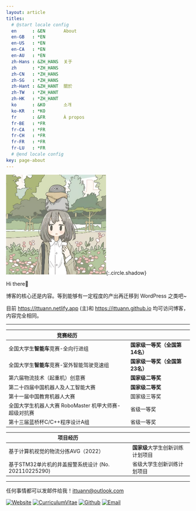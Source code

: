 ```yaml
---
layout: article
titles:
  # @start locale config
  en      : &EN       About
  en-GB   : *EN
  en-US   : *EN
  en-CA   : *EN
  en-AU   : *EN
  zh-Hans : &ZH_HANS  关于
  zh      : *ZH_HANS
  zh-CN   : *ZH_HANS
  zh-SG   : *ZH_HANS
  zh-Hant : &ZH_HANT  關於
  zh-TW   : *ZH_HANT
  zh-HK   : *ZH_HANT
  ko      : &KO       소개
  ko-KR   : *KO
  fr      : &FR       À propos
  fr-BE   : *FR
  fr-CA   : *FR
  fr-CH   : *FR
  fr-FR   : *FR
  fr-LU   : *FR
  # @end locale config
key: page-about
---
```


<img src="/assets/avatar.png" alt="avatar" style="zoom:50%;" />{:.circle.shadow}

Hi there🎉

博客的核心还是内容。等到能够有一定程度的产出再迁移到 WordPress 之类吧~

目前 <https://ittuann.netlify.app> (主)和 <https://ittuann.github.io> 均可访问博客，内容完全相同。

------

| 竞赛经历                                              |                                |
| ----------------------------------------------------- | ------------------------------ |
| 全国大学生**智能车**竞赛-全向行进组                   | **国家级一等奖（全国第14名）** |
| 全国大学生**智能车**竞赛-室外智能驾驶竞速组           | **国家级一等奖（全国第23名）** |
| 第六届物流技术（起重机）创意赛                        | **国家级二等奖**               |
| 第二十四届中国机器人及人工智能大赛                    | **国家级二等奖**               |
| 第十一届中国教育机器人大赛                            | 国家级三等奖                   |
| 全国大学生机器人大赛 RoboMaster 机甲大师赛-超级对抗赛 | 省级一等奖                     |
| 第十三届蓝桥杯C/C++程序设计A组                        | 省级一等奖                     |

| 项目经历                                             |                                  |
| ---------------------------------------------------- | -------------------------------- |
| 基于计算机视觉的物流分拣AVG（2022）                  | **国家级**大学生创新训练计划项目 |
| 基于STM32单片机的井盖报警系统设计 (No. 202110225290) | 省级大学生创新训练计划项目       |

------

任何事情都可以发邮件给我！[ittuann@outlook.com](mailto:ittuann@outlook.com)

[![Website](https://img.shields.io/badge/-Blog-ff8000?style=for-the-badge&logo=blogger&logoColor=white&link=https://ittuann.github.io)](https://ittuann.github.io) [![CurriculumVitae](https://img.shields.io/badge/-Résumé-informational?style=for-the-badge&logo=BookStack&logoColor=white&link=https://baiqilu.netlify.app)](https://baiqilu.netlify.app) [![Github](https://img.shields.io/badge/-Github-181717?style=for-the-badge&logo=Github&logoColor=white&link=https://github.com/ittuann)](https://github.com/ittuann) [![Email](https://img.shields.io/badge/-ittuann@outlook.com-c5221f?style=for-the-badge&logo=Gmail&logoColor=white&link=mailto:ittuann@outlook.com)](mailto:ittuann@outlook.com) 

